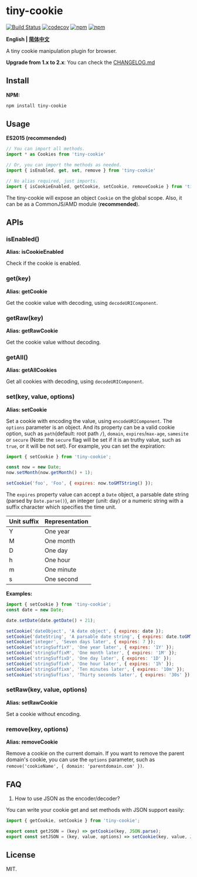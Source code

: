 # tiny-cookie

[![Build Status](https://travis-ci.org/Alex1990/tiny-cookie.svg?branch=master)](https://travis-ci.org/Alex1990/tiny-cookie)
[![codecov](https://codecov.io/gh/Alex1990/tiny-cookie/branch/master/graph/badge.svg)](https://codecov.io/gh/Alex1990/tiny-cookie)
[![npm](https://img.shields.io/npm/dm/tiny-cookie.svg)](https://www.npmjs.com/package/tiny-cookie)
[![npm](https://img.shields.io/npm/v/tiny-cookie.svg)](https://www.npmjs.com/package/tiny-cookie)

**English | [简体中文](README_zh-CN.md)**

A tiny cookie manipulation plugin for browser.

**Upgrade from 1.x to 2.x**: You can check the [CHANGELOG.md](https://github.com/Alex1990/tiny-cookie/blob/master/CHANGELOG.md#v200)

## Install

**NPM:**

```bash
npm install tiny-cookie
```

## Usage

**ES2015 (recommended)**

```js
// You can import all methods.
import * as Cookies from 'tiny-cookie'

// Or, you can import the methods as needed.
import { isEnabled, get, set, remove } from 'tiny-cookie'

// No alias required, just imports.
import { isCookieEnabled, getCookie, setCookie, removeCookie } from 'tiny-cookie'
```

The tiny-cookie will expose an object `Cookie` on the global scope. Also, it can be as a CommonJS/AMD module (**recommended**).

## APIs

### isEnabled()

**Alias: isCookieEnabled**

Check if the cookie is enabled.

### get(key)

**Alias: getCookie**

Get the cookie value with decoding, using `decodeURIComponent`.

### getRaw(key)

**Alias: getRawCookie**

Get the cookie value without decoding.

### getAll()

**Alias: getAllCookies**

Get all cookies with decoding, using `decodeURIComponent`.

### set(key, value, options)

**Alias: setCookie**

Set a cookie with encoding the value, using `encodeURIComponent`. The `options` parameter is an object. And its property can be a valid cookie option, such as `path`(default: root path `/`), `domain`, `expires`/`max-age`, `samesite` or `secure` (Note: the `secure` flag will be set if it is an truthy value, such as `true`, or it will be not set). For example, you can set the expiration:

```js
import { setCookie } from 'tiny-cookie';

const now = new Date;
now.setMonth(now.getMonth() + 1);

setCookie('foo', 'Foo', { expires: now.toGMTString() });
```

The `expires` property value can accept a `Date` object, a parsable date string (parsed by `Date.parse()`), an integer (unit: day) or a numeric string with a suffix character which specifies the time unit.

| Unit suffix | Representation |
| ----------- | -------------- |
| Y           | One year       |
| M           | One month      |
| D           | One day        |
| h           | One hour       |
| m           | One minute     |
| s           | One second     |

**Examples:**

```js
import { setCookie } from 'tiny-cookie';
const date = new Date;

date.setDate(date.getDate() + 21);

setCookie('dateObject', 'A date object', { expires: date });
setCookie('dateString', 'A parsable date string', { expires: date.toGMTString() });
setCookie('integer', 'Seven days later', { expires: 7 });
setCookie('stringSuffixY', 'One year later', { expires: '1Y' });
setCookie('stringSuffixM', 'One month later', { expires: '1M' });
setCookie('stringSuffixD', 'One day later', { expires: '1D' });
setCookie('stringSuffixh', 'One hour later', { expires: '1h' });
setCookie('stringSuffixm', 'Ten minutes later', { expires: '10m' });
setCookie('stringSuffixs', 'Thirty seconds later', { expires: '30s' });
```

### setRaw(key, value, options)

**Alias: setRawCookie**

Set a cookie without encoding.

### remove(key, options)

**Alias: removeCookie**

Remove a cookie on the current domain. If you want to remove the parent domain's cookie, you can use the `options` parameter, such as `remove('cookieName', { domain: 'parentdomain.com' })`.

## FAQ

1. How to use JSON as the encoder/decoder?

You can write your cookie get and set methods with JSON support easily:

```js
import { getCookie, setCookie } from 'tiny-cookie';

export const getJSON = (key) => getCookie(key, JSON.parse);
export const setJSON = (key, value, options) => setCookie(key, value, JSON.stringify, options);
```

## License

MIT.
